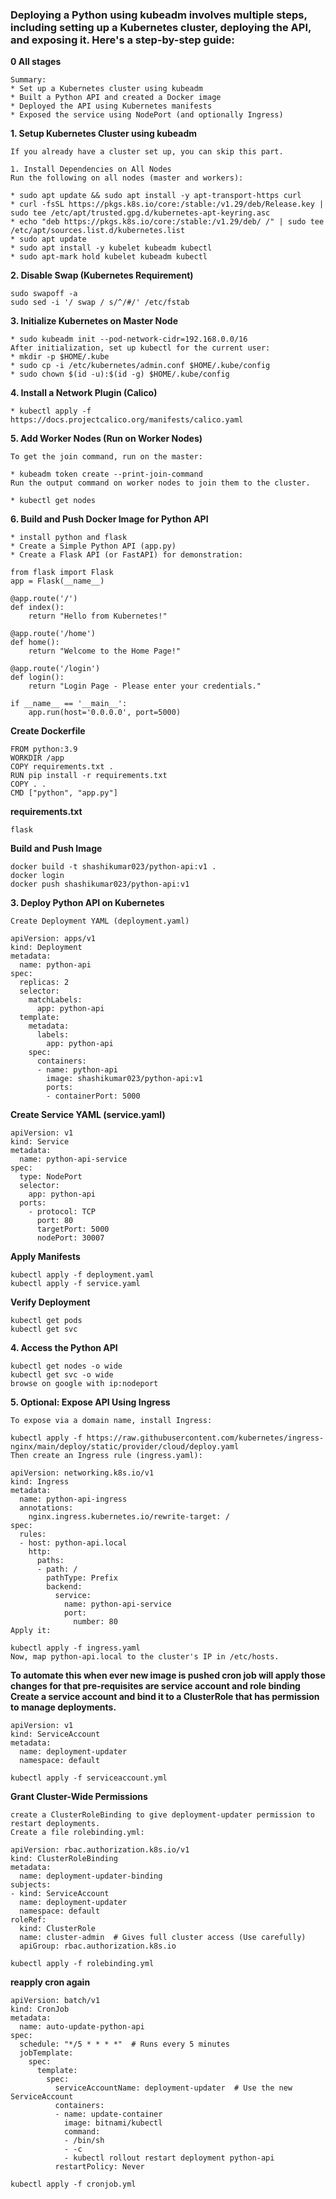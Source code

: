 ### Deploying a Python using kubeadm involves multiple steps, including setting up a Kubernetes cluster, deploying the API, and exposing it. Here's a step-by-step guide:
**0 All stages**
```
Summary:
* Set up a Kubernetes cluster using kubeadm
* Built a Python API and created a Docker image
* Deployed the API using Kubernetes manifests
* Exposed the service using NodePort (and optionally Ingress)
```

**1. Setup Kubernetes Cluster using kubeadm**
```
If you already have a cluster set up, you can skip this part.

1. Install Dependencies on All Nodes
Run the following on all nodes (master and workers):

* sudo apt update && sudo apt install -y apt-transport-https curl
* curl -fsSL https://pkgs.k8s.io/core:/stable:/v1.29/deb/Release.key | sudo tee /etc/apt/trusted.gpg.d/kubernetes-apt-keyring.asc
* echo "deb https://pkgs.k8s.io/core:/stable:/v1.29/deb/ /" | sudo tee /etc/apt/sources.list.d/kubernetes.list
* sudo apt update
* sudo apt install -y kubelet kubeadm kubectl
* sudo apt-mark hold kubelet kubeadm kubectl
```
**2. Disable Swap (Kubernetes Requirement)**
```
sudo swapoff -a
sudo sed -i '/ swap / s/^/#/' /etc/fstab
```
**3. Initialize Kubernetes on Master Node**
```
* sudo kubeadm init --pod-network-cidr=192.168.0.0/16
After initialization, set up kubectl for the current user:
* mkdir -p $HOME/.kube
* sudo cp -i /etc/kubernetes/admin.conf $HOME/.kube/config
* sudo chown $(id -u):$(id -g) $HOME/.kube/config
```
**4. Install a Network Plugin (Calico)**
```
* kubectl apply -f https://docs.projectcalico.org/manifests/calico.yaml
```
**5. Add Worker Nodes (Run on Worker Nodes)**
```
To get the join command, run on the master:

* kubeadm token create --print-join-command
Run the output command on worker nodes to join them to the cluster.

* kubectl get nodes
```

**6. Build and Push Docker Image for Python API**
```
* install python and flask
* Create a Simple Python API (app.py)
* Create a Flask API (or FastAPI) for demonstration:
```
```
from flask import Flask
app = Flask(__name__)

@app.route('/')
def index():
    return "Hello from Kubernetes!"

@app.route('/home')
def home():
    return "Welcome to the Home Page!"

@app.route('/login')
def login():
    return "Login Page - Please enter your credentials."

if __name__ == '__main__':
    app.run(host='0.0.0.0', port=5000)
```

**Create Dockerfile**

```
FROM python:3.9
WORKDIR /app
COPY requirements.txt .
RUN pip install -r requirements.txt
COPY . .
CMD ["python", "app.py"]
```
**requirements.txt**
```
flask
```

**Build and Push Image**
```
docker build -t shashikumar023/python-api:v1 .
docker login
docker push shashikumar023/python-api:v1
```
**3. Deploy Python API on Kubernetes**
```
Create Deployment YAML (deployment.yaml)

apiVersion: apps/v1
kind: Deployment
metadata:
  name: python-api
spec:
  replicas: 2
  selector:
    matchLabels:
      app: python-api
  template:
    metadata:
      labels:
        app: python-api
    spec:
      containers:
      - name: python-api
        image: shashikumar023/python-api:v1
        ports:
        - containerPort: 5000
```
**Create Service YAML (service.yaml)**
```
apiVersion: v1
kind: Service
metadata:
  name: python-api-service
spec:
  type: NodePort
  selector:
    app: python-api
  ports:
    - protocol: TCP
      port: 80
      targetPort: 5000
      nodePort: 30007
```
**Apply Manifests**
```
kubectl apply -f deployment.yaml
kubectl apply -f service.yaml
```
**Verify Deployment**
```
kubectl get pods
kubectl get svc
```
**4. Access the Python API**
```
kubectl get nodes -o wide
kubectl get svc -o wide
browse on google with ip:nodeport
```
**5. Optional: Expose API Using Ingress**
```
To expose via a domain name, install Ingress:

kubectl apply -f https://raw.githubusercontent.com/kubernetes/ingress-nginx/main/deploy/static/provider/cloud/deploy.yaml
Then create an Ingress rule (ingress.yaml):
```
```
apiVersion: networking.k8s.io/v1
kind: Ingress
metadata:
  name: python-api-ingress
  annotations:
    nginx.ingress.kubernetes.io/rewrite-target: /
spec:
  rules:
  - host: python-api.local
    http:
      paths:
      - path: /
        pathType: Prefix
        backend:
          service:
            name: python-api-service
            port:
              number: 80
Apply it:
```
```
kubectl apply -f ingress.yaml
Now, map python-api.local to the cluster's IP in /etc/hosts.
```

**To automate this when ever new image is pushed cron job will apply those changes for that pre-requisites are service account and role binding**
**Create a service account and bind it to a ClusterRole that has permission to manage deployments.**
```
apiVersion: v1
kind: ServiceAccount
metadata:
  name: deployment-updater
  namespace: default
```
```
kubectl apply -f serviceaccount.yml
```
**Grant Cluster-Wide Permissions**
```
create a ClusterRoleBinding to give deployment-updater permission to restart deployments.
Create a file rolebinding.yml:
```
```
apiVersion: rbac.authorization.k8s.io/v1
kind: ClusterRoleBinding
metadata:
  name: deployment-updater-binding
subjects:
- kind: ServiceAccount
  name: deployment-updater
  namespace: default
roleRef:
  kind: ClusterRole
  name: cluster-admin  # Gives full cluster access (Use carefully)
  apiGroup: rbac.authorization.k8s.io
```
```
kubectl apply -f rolebinding.yml
```
**reapply cron again**
```
apiVersion: batch/v1
kind: CronJob
metadata:
  name: auto-update-python-api
spec:
  schedule: "*/5 * * * *"  # Runs every 5 minutes
  jobTemplate:
    spec:
      template:
        spec:
          serviceAccountName: deployment-updater  # Use the new ServiceAccount
          containers:
          - name: update-container
            image: bitnami/kubectl
            command:
            - /bin/sh
            - -c
            - kubectl rollout restart deployment python-api
          restartPolicy: Never
```
```
kubectl apply -f cronjob.yml
```



